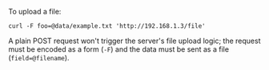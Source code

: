 To upload a file:

```
curl -F foo=@data/example.txt 'http://192.168.1.3/file'
```

A plain POST request won't trigger the server's file upload logic; the request must be encoded as a form (`-F`) and the data must be sent as a file (`field=@filename`).
